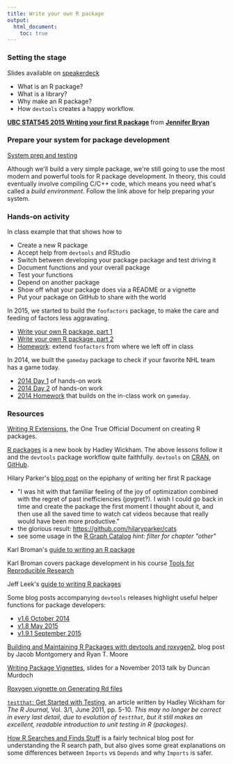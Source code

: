 ```yaml
---
title: Write your own R package
output:
  html_document:
    toc: true
---
```


### Setting the stage

Slides available on [speakerdeck](https://speakerdeck.com/jennybc/ubc-stat545-2015-writing-your-first-r-package)

  * What is an R package?
  * What is a library?
  * Why make an R package?
  * How `devtools` creates a happy workflow.

<script async class="speakerdeck-embed" data-id="2f5adff04cb5013256c03a03dde42de4" data-ratio="1.33333333333333" src="//speakerdeck.com/assets/embed.js"></script> <div style="margin-bottom:5px"> <strong> <a href="https://speakerdeck.com/jennybc/ubc-stat545-2015-writing-your-first-r-package" title="UBC STAT545 2015 Writing your first R package" target="_blank">UBC STAT545 2015 Writing your first R package</a> </strong> from <strong><a href="https://speakerdeck.com/jennybc" target="_blank">Jennifer Bryan</a></strong> </div>


### Prepare your system for package development

[System prep and testing](packages01_system-prep.html)

Although we'll build a very simple package, we're still going to use the most modern and powerful tools for R package development. In theory, this could eventually involve compiling C/C++ code, which means you need what's called a *build environment*. Follow the link above for help preparing your system.

### Hands-on activity

In class example that that shows how to

  * Create a new R package
  * Accept help from `devtools` and RStudio
  * Switch between developing your package package and test driving it
  * Document functions and your overall package
  * Test your functions
  * Depend on another package
  * Show off what your package does via a README or a vignette
  * Put your package on GitHub to share with the world

In 2015, we started to build the `foofactors` package, to make the care and feeding of factors less aggravating.

  * [Write your own R package, part 1](packages04_foofactors-package-01.html)
  * [Write your own R package, part 2](packages05_foofactors-package-02.html)
  * [Homework](hw10_package.html): extend `foofactors` from where we left off in class

In 2014, we built the `gameday` package to check if your favorite NHL team has a game today.

  * [2014 Day 1](packages02_activity.html) of hands-on work
  * [2014 Day 2](packages03_activity_part2.html) of hands-on work
  * [2014 Homework](hw10_2014_package.html) that builds on the in-class work on `gameday`.

### Resources

[Writing R Extensions](http://cran.r-project.org/doc/manuals/r-release/R-exts.html), the One True Official Document on creating R packages.

[R packages](http://r-pkgs.had.co.nz) is a new book by Hadley Wickham. The above lessons follow it and the `devtools` package workflow quite faithfully. `devtools` on [CRAN](https://cran.r-project.org/web/packages/devtools/index.html), on [GitHub](https://github.com/hadley/devtools).

Hilary Parker's [blog post](http://hilaryparker.com/2014/04/29/writing-an-r-package-from-scratch/) on the epiphany of writing her first R package

  * "I was hit with that familiar feeling of the joy of optimization combined with the regret of past inefficiencies (joygret?). I wish I could go back in time and create the package the first moment I thought about it, and then use all the saved time to watch cat videos because that really would have been more productive."
  * the glorious result: <https://github.com/hilaryparker/cats>
  * see some usage in the [R Graph Catalog](http://shiny.stat.ubc.ca/r-graph-catalog/) *hint: filter for chapter "other"*

Karl Broman's [guide to writing an R package](http://kbroman.org/pkg_primer/)

Karl Broman covers package development in his course [Tools for Reproducible Research](http://kbroman.org/Tools4RR/pages/schedule.html)

Jeff Leek's [guide to writing R packages](https://github.com/jtleek/rpackages)

Some blog posts accompanying `devtools` releases highlight useful helper functions for package developers:

  * [v1.6 October 2014](http://blog.rstudio.org/2014/10/02/devtools-1-6/)
  * [v1.8 May 2015](http://blog.rstudio.org/2015/05/11/devtools-1-9-0/)
  * [v1.9.1 September 2015](http://blog.rstudio.org/2015/09/13/devtools-1-9-1/)

[Building and Maintaining R Packages with devtools and roxygen2](http://thepoliticalmethodologist.com/2014/08/14/building-and-maintaining-r-packages-with-devtools-and-roxygen2/), blog post by Jacob Montgomery and Ryan T. Moore

[Writing Package Vignettes](http://www.stats.uwo.ca/faculty/murdoch/ism2013/5Vignettes.pdf), slides for a November 2013 talk by Duncan Murdoch

[Roxygen vignette on Generating Rd files](http://cran.r-project.org/web/packages/roxygen2/vignettes/rd.html)

[`testthat`: Get Started with Testing](http://journal.r-project.org/archive/2011-1/RJournal_2011-1_Wickham.pdf), an article written by Hadley Wickham for *The R Journal,* Vol. 3/1, June 2011, pp. 5-10. *This may no longer be correct in every last detail, due to evolution of `testthat`, but it still makes an excellent, readable introduction to unit testing in R (packages)*.

[How R Searches and Finds Stuff](http://obeautifulcode.com/R/How-R-Searches-And-Finds-Stuff/) is a fairly technical blog post for understanding the R search path, but also gives some great explanations on some differences between `Imports` vs `Depends` and why `Imports` is safer.

